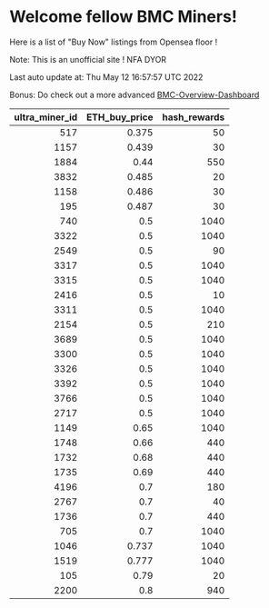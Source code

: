 # Welcome fellow BMC Miners!
Here is a list of "Buy Now" listings from Opensea floor !

Note: This is an unofficial site ! NFA DYOR

Last auto update at: Thu May 12 16:57:57 UTC 2022

Bonus: Do check out a more advanced [BMC-Overview-Dashboard](https://dune.com/defifunk/BMC-Overview-Dashboard)


|   ultra_miner_id |   ETH_buy_price |   hash_rewards |
|-----------------:|----------------:|---------------:|
|              517 |           0.375 |             50 |
|             1157 |           0.439 |             30 |
|             1884 |           0.44  |            550 |
|             3832 |           0.485 |             20 |
|             1158 |           0.486 |             30 |
|              195 |           0.487 |             30 |
|              740 |           0.5   |           1040 |
|             3322 |           0.5   |           1040 |
|             2549 |           0.5   |             90 |
|             3317 |           0.5   |           1040 |
|             3315 |           0.5   |           1040 |
|             2416 |           0.5   |             10 |
|             3311 |           0.5   |           1040 |
|             2154 |           0.5   |            210 |
|             3689 |           0.5   |           1040 |
|             3300 |           0.5   |           1040 |
|             3326 |           0.5   |           1040 |
|             3392 |           0.5   |           1040 |
|             3766 |           0.5   |           1040 |
|             2717 |           0.5   |           1040 |
|             1149 |           0.65  |           1040 |
|             1748 |           0.66  |            440 |
|             1732 |           0.68  |            440 |
|             1735 |           0.69  |            440 |
|             4196 |           0.7   |            180 |
|             2767 |           0.7   |             40 |
|             1736 |           0.7   |            440 |
|              705 |           0.7   |           1040 |
|             1046 |           0.737 |           1040 |
|             1519 |           0.777 |           1040 |
|              105 |           0.79  |             20 |
|             2200 |           0.8   |            940 |